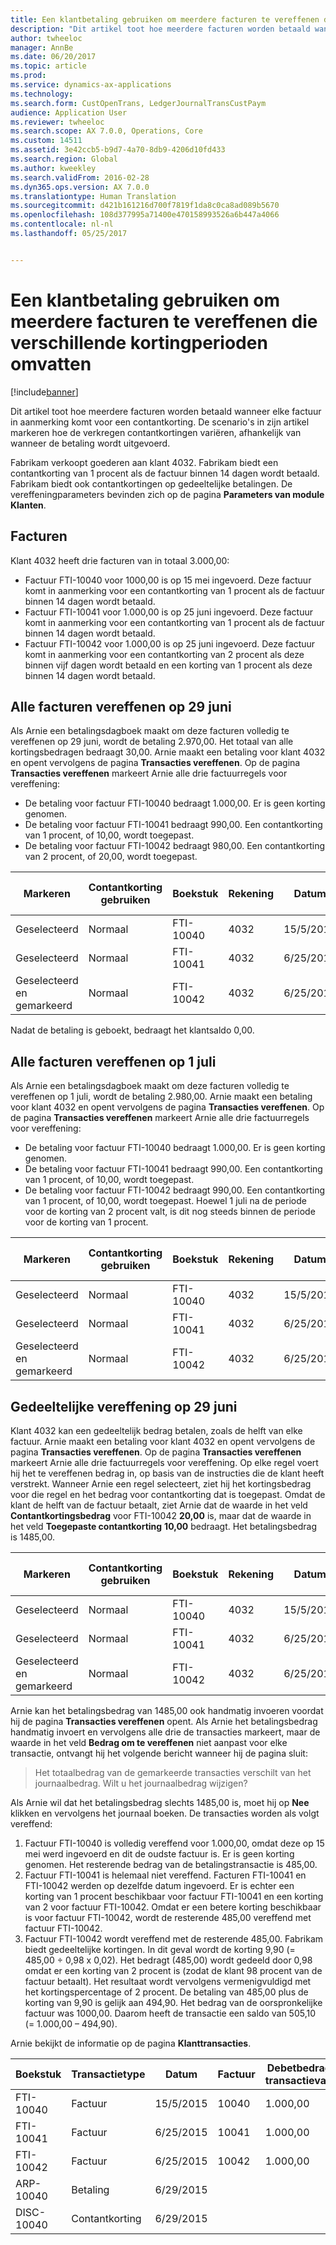 ```yaml
---
title: Een klantbetaling gebruiken om meerdere facturen te vereffenen die verschillende kortingperioden omvatten
description: "Dit artikel toot hoe meerdere facturen worden betaald wanneer elke factuur in aanmerking komt voor een contantkorting. De scenario's in zijn artikel markeren hoe de verkregen contantkortingen variëren, afhankelijk van wanneer de betaling wordt uitgevoerd."
author: twheeloc
manager: AnnBe
ms.date: 06/20/2017
ms.topic: article
ms.prod: 
ms.service: dynamics-ax-applications
ms.technology: 
ms.search.form: CustOpenTrans, LedgerJournalTransCustPaym
audience: Application User
ms.reviewer: twheeloc
ms.search.scope: AX 7.0.0, Operations, Core
ms.custom: 14511
ms.assetid: 3e42ccb5-b9d7-4a70-8db9-4206d10fd433
ms.search.region: Global
ms.author: kweekley
ms.search.validFrom: 2016-02-28
ms.dyn365.ops.version: AX 7.0.0
ms.translationtype: Human Translation
ms.sourcegitcommit: d421b161216d700f7819f1da8c0ca8ad089b5670
ms.openlocfilehash: 108d377995a71400e470158993526a6b447a4066
ms.contentlocale: nl-nl
ms.lasthandoff: 05/25/2017


---
```


# <a name="use-a-customer-payment-to-settle-multiple-invoices-that-span-multiple-discount-periods"></a>Een klantbetaling gebruiken om meerdere facturen te vereffenen die verschillende kortingperioden omvatten

[!include[banner](../includes/banner.md)]


Dit artikel toot hoe meerdere facturen worden betaald wanneer elke factuur in aanmerking komt voor een contantkorting. De scenario's in zijn artikel markeren hoe de verkregen contantkortingen variëren, afhankelijk van wanneer de betaling wordt uitgevoerd.

Fabrikam verkoopt goederen aan klant 4032. Fabrikam biedt een contantkorting van 1 procent als de factuur binnen 14 dagen wordt betaald. Fabrikam biedt ook contantkortingen op gedeeltelijke betalingen. De vereffeningparameters bevinden zich op de pagina **Parameters van module Klanten**.

## <a name="invoices"></a>Facturen
Klant 4032 heeft drie facturen van in totaal 3.000,00:

-   Factuur FTI-10040 voor 1000,00 is op 15 mei ingevoerd. Deze factuur komt in aanmerking voor een contantkorting van 1 procent als de factuur binnen 14 dagen wordt betaald.
-   Factuur FTI-10041 voor 1.000,00 is op 25 juni ingevoerd. Deze factuur komt in aanmerking voor een contantkorting van 1 procent als de factuur binnen 14 dagen wordt betaald.
-   Factuur FTI-10042 voor 1.000,00 is op 25 juni ingevoerd. Deze factuur komt in aanmerking voor een contantkorting van 2 procent als deze binnen vijf dagen wordt betaald en een korting van 1 procent als deze binnen 14 dagen wordt betaald.

## <a name="settle-all-invoices-on-june-29"></a>Alle facturen vereffenen op 29 juni
Als Arnie een betalingsdagboek maakt om deze facturen volledig te vereffenen op 29 juni, wordt de betaling 2.970,00. Het totaal van alle kortingsbedragen bedraagt 30,00. Arnie maakt een betaling voor klant 4032 en opent vervolgens de pagina **Transacties vereffenen**. Op de pagina **Transacties vereffenen** markeert Arnie alle drie factuurregels voor vereffening:

-   De betaling voor factuur FTI-10040 bedraagt 1.000,00. Er is geen korting genomen.
-   De betaling voor factuur FTI-10041 bedraagt 990,00. Een contantkorting van 1 procent, of 10,00, wordt toegepast.
-   De betaling voor factuur FTI-10042 bedraagt 980,00. Een contantkorting van 2 procent, of 20,00, wordt toegepast.

| Markeren                     | Contantkorting gebruiken | Boekstuk   | Rekening | Datum      | Vervaldatum  | Factuur | Debetbedrag in transactievaluta | Creditbedrag in transactievaluta | Valuta | Bedrag om te vereffenen |
|--------------------------|-------------------|-----------|---------|-----------|-----------|---------|--------------------------------------|---------------------------------------|----------|------------------|
| Geselecteerd                 | Normaal            | FTI-10040 | 4032    | 15/5/2015 | 15/6/2015 | 10040   | 1.000,00                             |                                       | USD      | 1.000,00         |
| Geselecteerd                 | Normaal            | FTI-10041 | 4032    | 6/25/2015 | 25/7/2015 | 10041   | 1.000,00                             |                                       | USD      | 990,00           |
| Geselecteerd en gemarkeerd | Normaal            | FTI-10042 | 4032    | 6/25/2015 | 25/7/2015 | 10042   | 1.000,00                             |                                       | USD      | 980,00           |

Nadat de betaling is geboekt, bedraagt het klantsaldo 0,00.

## <a name="settle-all-invoices-on-july-1"></a>Alle facturen vereffenen op 1 juli
Als Arnie een betalingsdagboek maakt om deze facturen volledig te vereffenen op 1 juli, wordt de betaling 2.980,00. Arnie maakt een betaling voor klant 4032 en opent vervolgens de pagina **Transacties vereffenen**. Op de pagina **Transacties vereffenen** markeert Arnie alle drie factuurregels voor vereffening:

-   De betaling voor factuur FTI-10040 bedraagt 1.000,00. Er is geen korting genomen.
-   De betaling voor factuur FTI-10041 bedraagt 990,00. Een contantkorting van 1 procent, of 10,00, wordt toegepast.
-   De betaling voor factuur FTI-10042 bedraagt 990,00. Een contantkorting van 1 procent, of 10,00, wordt toegepast. Hoewel 1 juli na de periode voor de korting van 2 procent valt, is dit nog steeds binnen de periode voor de korting van 1 procent.

| Markeren                     | Contantkorting gebruiken | Boekstuk   | Rekening | Datum      | Vervaldatum  | Factuur | Debetbedrag in transactievaluta | Creditbedrag in transactievaluta | Valuta | Bedrag om te vereffenen |
|--------------------------|-------------------|-----------|---------|-----------|-----------|---------|--------------------------------------|---------------------------------------|----------|------------------|
| Geselecteerd                 | Normaal            | FTI-10040 | 4032    | 15/5/2015 | 15/6/2015 | 10040   | 1.000,00                             |                                       | USD      | 1.000,00         |
| Geselecteerd                 | Normaal            | FTI-10041 | 4032    | 6/25/2015 | 25/7/2015 | 10041   | 1.000,00                             |                                       | USD      | 990,00           |
| Geselecteerd en gemarkeerd | Normaal            | FTI-10042 | 4032    | 6/25/2015 | 25/7/2015 | 10042   | 1.000,00                             |                                       | USD      | 990,00           |

## <a name="partial-settlement-on-june-29"></a>Gedeeltelijke vereffening op 29 juni
Klant 4032 kan een gedeeltelijk bedrag betalen, zoals de helft van elke factuur. Arnie maakt een betaling voor klant 4032 en opent vervolgens de pagina **Transacties vereffenen**. Op de pagina **Transacties vereffenen** markeert Arnie alle drie factuurregels voor vereffening. Op elke regel voert hij het te vereffenen bedrag in, op basis van de instructies die de klant heeft verstrekt. Wanneer Arnie een regel selecteert, ziet hij het kortingsbedrag voor die regel en het bedrag voor contantkorting dat is toegepast. Omdat de klant de helft van de factuur betaalt, ziet Arnie dat de waarde in het veld **Contantkortingsbedrag** voor FTI-10042 **20,00** is, maar dat de waarde in het veld **Toegepaste contantkorting** **10,00** bedraagt. Het betalingsbedrag is 1485,00.

| Markeren                     | Contantkorting gebruiken | Boekstuk   | Rekening | Datum      | Vervaldatum  | Factuur | Debetbedrag in transactievaluta | Creditbedrag in transactievaluta | Valuta | Bedrag om te vereffenen |
|--------------------------|-------------------|-----------|---------|-----------|-----------|---------|--------------------------------------|---------------------------------------|----------|------------------|
| Geselecteerd                 | Normaal            | FTI-10040 | 4032    | 15/5/2015 | 15/6/2015 | 10040   | 1.000,00                             |                                       | USD      | 500,00           |
| Geselecteerd                 | Normaal            | FTI-10041 | 4032    | 6/25/2015 | 25/7/2015 | 10041   | 1.000,00                             |                                       | USD      | 495,00           |
| Geselecteerd en gemarkeerd | Normaal            | FTI-10042 | 4032    | 6/25/2015 | 25/7/2015 | 10042   | 1.000,00                             |                                       | USD      | 490,00           |

Arnie kan het betalingsbedrag van 1485,00 ook handmatig invoeren voordat hij de pagina **Transacties vereffenen** opent. Als Arnie het betalingsbedrag handmatig invoert en vervolgens alle drie de transacties markeert, maar de waarde in het veld **Bedrag om te vereffenen** niet aanpast voor elke transactie, ontvangt hij het volgende bericht wanneer hij de pagina sluit:

> Het totaalbedrag van de gemarkeerde transacties verschilt van het journaalbedrag. Wilt u het journaalbedrag wijzigen?

Als Arnie wil dat het betalingsbedrag slechts 1485,00 is, moet hij op **Nee** klikken en vervolgens het journaal boeken. De transacties worden als volgt vereffend:

1.  Factuur FTI-10040 is volledig vereffend voor 1.000,00, omdat deze op 15 mei werd ingevoerd en dit de oudste factuur is. Er is geen korting genomen. Het resterende bedrag van de betalingstransactie is 485,00.
2.  Factuur FTI-10041 is helemaal niet vereffend. Facturen FTI-10041 en FTI-10042 werden op dezelfde datum ingevoerd. Er is echter een korting van 1 procent beschikbaar voor factuur FTI-10041 en een korting van 2 voor factuur FTI-10042. Omdat er een betere korting beschikbaar is voor factuur FTI-10042, wordt de resterende 485,00 vereffend met factuur FTI-10042.
3.  Factuur FTI-10042 wordt vereffend met de resterende 485,00. Fabrikam biedt gedeeltelijke kortingen. In dit geval wordt de korting 9,90 (= 485,00 ÷ 0,98 x 0,02). Het bedragt (485,00) wordt gedeeld door 0,98 omdat er een korting van 2 procent is (zodat de klant 98 procent van de factuur betaalt). Het resultaat wordt vervolgens vermenigvuldigd met het kortingspercentage of 2 procent. De betaling van 485,00 plus de korting van 9,90 is gelijk aan 494,90. Het bedrag van de oorspronkelijke factuur was 1000,00. Daarom heeft de transactie een saldo van 505,10 (= 1.000,00 – 494,90).

Arnie bekijkt de informatie op de pagina **Klanttransacties**.

| Boekstuk    | Transactietype | Datum      | Factuur | Debetbedrag in transactievaluta | Creditbedrag in transactievaluta | Saldo  | Valuta |
|------------|------------------|-----------|---------|--------------------------------------|---------------------------------------|----------|----------|
| FTI-10040  | Factuur          | 15/5/2015 | 10040   | 1.000,00                             |                                       | 0,00     | USD      |
| FTI-10041  | Factuur          | 6/25/2015 | 10041   | 1.000,00                             |                                       | 1.000,00 | USD      |
| FTI-10042  | Factuur          | 6/25/2015 | 10042   | 1.000,00                             |                                       | 505,10   | USD      |
| ARP-10040  | Betaling          | 6/29/2015 |         |                                      | 1.485,00                              | 0,00     | USD      |
| DISC-10040 | Contantkorting    | 6/29/2015 |         |                                      | 9,90                                  | 0,00     | USD      |






